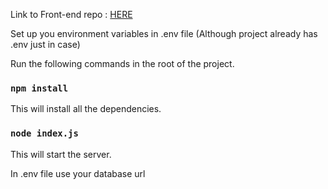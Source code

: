 Link to Front-end repo : [HERE](https://github.com/msp1999/toDoFront-end)

Set up you environment variables in .env file (Although project already has .env just in case)<br>

Run the following commands in the root of the project.

### `npm install`
This will install all the dependencies.


### `node index.js`
This will start the server. 

In .env file use your database url 
